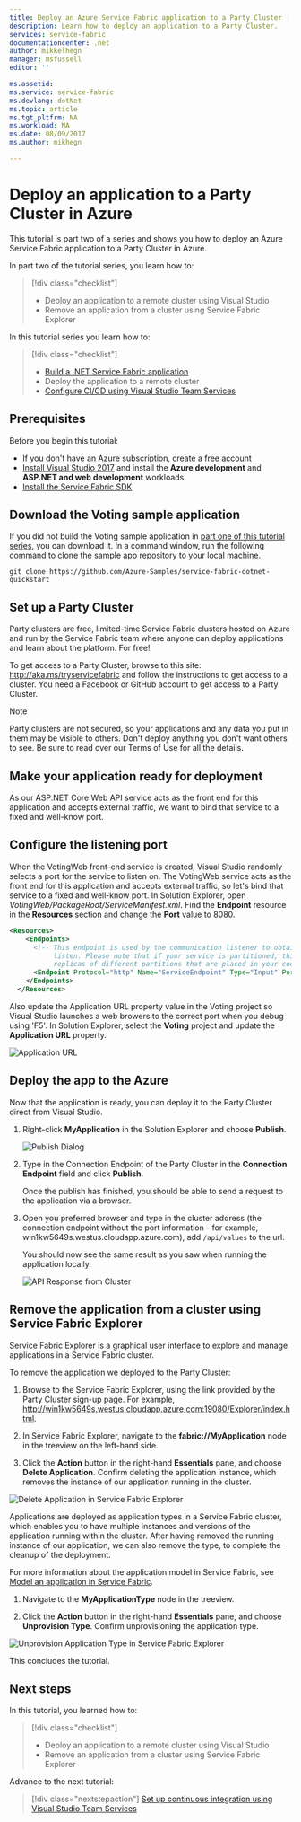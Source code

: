 ```yaml
---
title: Deploy an Azure Service Fabric application to a Party Cluster | Microsoft Docs
description: Learn how to deploy an application to a Party Cluster.
services: service-fabric
documentationcenter: .net
author: mikkelhegn
manager: msfussell
editor: ''

ms.assetid: 
ms.service: service-fabric
ms.devlang: dotNet
ms.topic: article
ms.tgt_pltfrm: NA
ms.workload: NA
ms.date: 08/09/2017
ms.author: mikhegn

---
```


# Deploy an application to a Party Cluster in Azure
This tutorial is part two of a series and shows you how to deploy an Azure Service Fabric application to a Party Cluster in Azure.

In part two of the tutorial series, you learn how to:
> [!div class="checklist"]
> * Deploy an application to a remote cluster using Visual Studio
> * Remove an application from a cluster using Service Fabric Explorer

In this tutorial series you learn how to:
> [!div class="checklist"]
> * [Build a .NET Service Fabric application](service-fabric-tutorial-create-dotnet-app.md)
> * Deploy the application to a remote cluster
> * [Configure CI/CD using Visual Studio Team Services](service-fabric-tutorial-deploy-app-with-cicd-vsts.md)

## Prerequisites
Before you begin this tutorial:
- If you don't have an Azure subscription, create a [free account](https://azure.microsoft.com/free/?WT.mc_id=A261C142F)
- [Install Visual Studio 2017](https://www.visualstudio.com/) and install the **Azure development** and **ASP.NET and web development** workloads.
- [Install the Service Fabric SDK](service-fabric-get-started.md)

## Download the Voting sample application
If you did not build the Voting sample application in [part one of this tutorial series](service-fabric-tutorial-create-dotnet-app.md), you can download it. In a command window, run the following command to clone the sample app repository to your local machine.

```
git clone https://github.com/Azure-Samples/service-fabric-dotnet-quickstart
```

## Set up a Party Cluster
Party clusters are free, limited-time Service Fabric clusters hosted on Azure and run by the Service Fabric team where anyone can deploy applications and learn about the platform. For free!

To get access to a Party Cluster, browse to this site: http://aka.ms/tryservicefabric and follow the instructions to get access to a cluster. You need a Facebook or GitHub account to get access to a Party Cluster.

> [!NOTE]
> Party clusters are not secured, so your applications and any data you put in them may be visible to others. Don't deploy anything you don't want others to see. Be sure to read over our Terms of Use for all the details.

## Make your application ready for deployment
As our ASP.NET Core Web API service acts as the front end for this application and accepts external traffic, we want to bind that service to a fixed and well-know port. 

## Configure the listening port
When the VotingWeb front-end service is created, Visual Studio randomly selects a port for the service to listen on.  The VotingWeb service acts as the front end for this application and accepts external traffic, so let's bind that service to a fixed and well-know port. In Solution Explorer, open  *VotingWeb/PackageRoot/ServiceManifest.xml*.  Find the **Endpoint** resource in the **Resources** section and change the **Port** value to 8080.

```xml
<Resources>
    <Endpoints>
      <!-- This endpoint is used by the communication listener to obtain the port on which to 
           listen. Please note that if your service is partitioned, this port is shared with 
           replicas of different partitions that are placed in your code. -->
      <Endpoint Protocol="http" Name="ServiceEndpoint" Type="Input" Port="8080" />
    </Endpoints>
  </Resources>
```

Also update the Application URL property value in the Voting project so Visual Studio launches a web browers to the correct port when you debug using 'F5'.  In Solution Explorer, select the **Voting** project and update the **Application URL** property.

![Application URL](./media/service-fabric-tutorial-deploy-app-to-party-cluster/application-url.png)

## Deploy the app to the Azure
Now that the application is ready, you can deploy it to the Party Cluster direct from Visual Studio.

1. Right-click **MyApplication** in the Solution Explorer and choose **Publish**.

    ![Publish Dialog](./media/service-fabric-tutorial-deploy-app-to-party-cluster/publish-app.png)

2. Type in the Connection Endpoint of the Party Cluster in the **Connection Endpoint** field and click **Publish**.

    Once the publish has finished, you should be able to send a request to the application via a browser.

3. Open you preferred browser and type in the cluster address (the connection endpoint without the port information - for example, win1kw5649s.westus.cloudapp.azure.com), add `/api/values` to the url.

    You should now see the same result as you saw when running the application locally.

    ![API Response from Cluster](./media/service-fabric-tutorial-deploy-app-to-party-cluster/response-from-cluster.png)

## Remove the application from a cluster using Service Fabric Explorer
Service Fabric Explorer is a graphical user interface to explore and manage applications in a Service Fabric cluster.

To remove the application we deployed to the Party Cluster:

1. Browse to the Service Fabric Explorer, using the link provided by the Party Cluster sign-up page. For example, http://win1kw5649s.westus.cloudapp.azure.com:19080/Explorer/index.html.

2. In Service Fabric Explorer, navigate to the **fabric://MyApplication** node in the treeview on the left-hand side.

3. Click the **Action** button in the right-hand **Essentials** pane, and choose **Delete Application**. Confirm deleting the application instance, which removes the instance of our application running in the cluster.

![Delete Application in Service Fabric Explorer](./media/service-fabric-tutorial-deploy-app-to-party-cluster/delete-application.png)

Applications are deployed as application types in a Service Fabric cluster, which enables you to have multiple instances and versions of the application running within the cluster. After having removed the running instance of our application, we can also remove the type, to complete the cleanup of the deployment.

For more information about the application model in Service Fabric, see [Model an application in Service Fabric](service-fabric-application-model.md).

1. Navigate to the **MyApplicationType** node in the treeview.

2. Click the **Action** button in the right-hand **Essentials** pane, and choose **Unprovision Type**. Confirm unprovisioning the application type.

![Unprovision Application Type in Service Fabric Explorer](./media/service-fabric-tutorial-deploy-app-to-party-cluster/unprovision-type.png)

This concludes the tutorial.

## Next steps
In this tutorial, you learned how to:

> [!div class="checklist"]
> * Deploy an application to a remote cluster using Visual Studio
> * Remove an application from a cluster using Service Fabric Explorer

Advance to the next tutorial:
> [!div class="nextstepaction"]
> [Set up continuous integration using Visual Studio Team Services](service-fabric-tutorial-deploy-app-with-cicd-vsts.md)